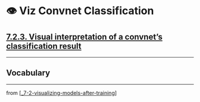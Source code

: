 # 👁 Viz Convnet Classification

## [**7.2.3.** Visual interpretation of a convnet’s classification result](https://livebook.manning.com/book/deep-learning-with-javascript/chapter-7/132)

---

## **Vocabulary**

---
from [[_7-2-visualizing-models-after-training]]

[//begin]: # "Autogenerated link references for markdown compatibility"
[_7-2-visualizing-models-after-training]: _7-2-visualizing-models-after-training.md "👁 Viz Models After Training"
[//end]: # "Autogenerated link references"
